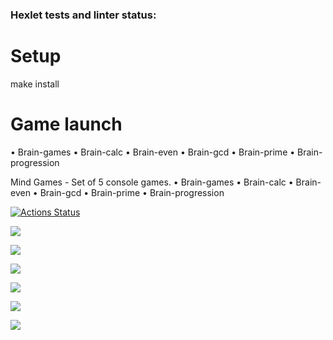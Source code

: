 ### Hexlet tests and linter status:

# Setup

make install

# Game launch

• Brain-games
• Brain-calc
• Brain-even
• Brain-gcd
• Brain-prime
• Brain-progression

Mind Games - Set of 5 console games.
• Brain-games
• Brain-calc
• Brain-even
• Brain-gcd
• Brain-prime
• Brain-progression

[![Actions Status](https://github.com/Zhitik13/backend-project-44/workflows/hexlet-check/badge.svg)](https://github.com/Zhitik13/backend-project-44/actions)

<a href="https://codeclimate.com/github/Zhitik13/backend-project-44/maintainability"><img src="https://api.codeclimate.com/v1/badges/8d4906076fcd0a0cdba2/maintainability" /></a>

<a href="https://asciinema.org/a/521451" target="_blank"><img src="https://asciinema.org/a/521451.svg" /></a>

<a href="https://asciinema.org/a/521846" target="_blank"><img src="https://asciinema.org/a/521846.svg" /></a>

<a href="https://asciinema.org/a/521957" target="_blank"><img src="https://asciinema.org/a/521957.svg" /></a>

<a href="https://asciinema.org/a/521967" target="_blank"><img src="https://asciinema.org/a/521967.svg" /></a>

<a href="https://asciinema.org/a/521968" target="_blank"><img src="https://asciinema.org/a/521968.svg" /></a>
